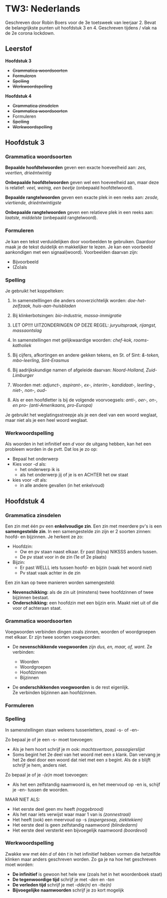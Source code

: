 # TW3: Nederlands

Geschreven door Robin Boers voor de 3e toetsweek van leerjaar 2. Bevat de belangrijkste punten uit hoofdstuk 3 en 4. Geschreven tijdens / vlak na de 2e corona lockdown.

## Leerstof

**Hoofdstuk 3**

- ~~Grammatica woordsoorten~~
- ~~Formuleren~~
- ~~Spelling~~
- ~~Werkwoordspelling~~

**Hoofdstuk 4**

- ~~Grammatica zinsdelen~~
- ~~Grammatica woordsoorten~~
- Formuleren
- ~~Spelling~~
- ~~Werkwoordspelling~~

## Hoofdstuk 3

### Grammatica woordsoorten

**Bepaalde hoofdtelwoorden** geven een exacte hoeveelheid aan: _zes, veertien, drieëntwintig_

**Onbepaalde hoofdtelwoorden** geven wel een hoeveelheid aan, maar deze is relatief: _veel, weinig, een beetje_ (onbepaald hoofdtelwoord).

**Bepaalde rangtelwoorden** geven een exacte plek in een reeks aan: _zesde, viertiende, drieëntwintigste_

**Onbepaalde rangtelwoorden** geven een relatieve plek in een reeks aan: _laatste, middelste_ (onbepaald rangtelwoord).

### Formuleren

Je kan een tekst verduidelijken door voorbeelden te gebruiken. Daardoor maak je de tekst duidelijk en makkelijker te lezen. Je kan een voorbeeld aankondigen met een signaal(woord). Voorbeelden daarvan zijn:

- Bijvoorbeeld
- (Zo)als

### Spelling

Je gebruikt het koppelteken:

1. In samenstelllingen die anders onoverzichtelijk worden: _doe-het-zelfzaak, huis-aan-huisbladen_

2. Bij klinkerbotsingen: _bio-industrie, massa-immigratie_
3. LET OP!!!! UITZONDERINGEN OP DEZE REGEL: _juryuitspraak, rijangst, massaontslag_

4. In samenstellingen met gelijkwaardige woorden: _chef-kok, rooms-katholiek_

5. Bij cijfers, afkortingen en andere gekken tekens, en St. of Sint: _&-teken, mbo-leerling, Sint-Erasmus_

6. Bij aadrijkskundige namen of afgeleide daarvan: _Noord-Holland, Zuid-Limburger_

7. Woorden met: _adjunct-, aspirant-, ex-, interim-, kandidaat-, leerling-, niet-, non-, oud-_

8. Als er een hoofdletter is bij de volgende voorvoegsels: _anti-, oer-, on-, en pro- (anti-Amerikaans, pro-Europa)_

Je gebruikt het weglatingsstreepje als je een deel van een woord weglaat, maar niet als je een heel woord weglaat.

### Werkwoordspelling

Als woorden in het infinitief een _d_ voor de uitgang hebben, kan het een probleem worden in de pvtt. Dat los je zo op:

- Bepaal het onderwerp
- Kies voor _-d_ als:
  - het onderwerp ik is
  - als het onderwerp jij of je is en ACHTER het ow staat
- kies voor _-dt_ als:
  - in alle andere gevallen (in het enkelvoud)

## Hoofdstuk 4

### Grammatica zinsdelen

Een zin met één pv een **enkelvoudige zin**. Een zin met meerdere pv's is een **samengestelde zin**.
In een samengestelde zin zijn er 2 soorten zinnen: hoofd- en bijzinnen. Je herkent ze zo:

- Hoofdzin:
  - Ow en pv staan naast elkaar. Er past (bijna) NIKSSS anders tussen.
  - De pv staat voor in de zin (1e of 2e plaats)
- Bijzin:
  - Er past WELLL iets tussen hoofd- en bijzin (vaak het woord _niet_)
  - Pv staat vaak achter in de zin

Een zin kan op twee manieren worden samengesteld:

- **Nevenschikking:** als de zin uit (minstens) twee hoofdzinnen of twee bijzinnen bestaat.
- **Onderschikking:** een hoofdzin met een bijzin erin. Maakt niet uit of die voor of achteraan staat.

### Grammatica woordsoorten

Voegwoorden verbinden dingen zoals zinnen, woorden of woordgroepen met elkaar. Er zijn twee soorten voegwoorden:

- De **nevenschikkende voegwoorden** zijn _dus, en, maar, of, want_. Ze verbinden:

  - Woorden
  - Woordgroepen
  - Hoofdzinnen
  - Bijzinnen

- De **onderschikkenden voegwoorden** is de rest eigenlijk.  
  Ze verbinden bijzinnen aan hoofdzinnen.

### Formuleren

### Spelling

In samenstellingen staan weleens tussenletters, zoasl -s- of -en-

Zo bepaal je of je een -s- moet toevoegen:

- Als je hem hoort schrijf je m ook: _machtsvertoon, passagierslijst_
- Soms begint het 2e deel van het woord met een _s_ klank. Dan vervang je het 2e deel door een woord dat niet met een _s_ begint. Als de _s_ blijft schrijf je hem, anders niet.

Zo bepaal je of je _-(e)n_ moet toevoegen:

- Als het een zelfstandig naamwoord is, en het meervoud op -en is, schijf je -en- tussen de woorden.

MAAR NIET ALS:

- Het eerste deel geen mv heeft _(roggebrood)_
- Als het naar iets verwijst waar maar 1 van is _(zonnestraal)_
- Het heeft (ook) een meervoud op -s _(aspergesoep, ziektekiem)_
- Het eerste deel is geen zelfstandig naamwoord _(blindedarm)_
- Het eerste deel versterkt een bijvoegelijk naamwoord _(boordevol)_

### Werkwoordspelling

Zwakke ww met één _d_ of één _t_ in het infinitief hebben vormen die hetzelfde klinken maar anders geschreven worden. Zo ga je na hoe het geschreven moet worden:

- **De infinitief** is gewoon het hele ww (zoals het in het woordenboek staat)
- **De tegenwoordige tijd** schrijf je met _-den_ en _-ten_
- **De verleden tijd** schrijf je met _-dde(n)_ en _-tte(n)_
- **Bijvoegelijke naamwoorden** schrijf je zo kort mogelijk
